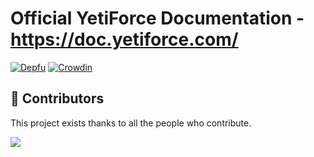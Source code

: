# Official YetiForce Documentation - https://doc.yetiforce.com/

[![Depfu](https://badges.depfu.com/badges/d36876abd1ac42fede37819033d69bf0/overview.svg)](https://depfu.com/github/YetiForceCompany/YetiForceDoc?project_id=37829)
[![Crowdin](https://badges.crowdin.net/yetiforcedoc/localized.svg)](https://crowdin.com/project/yetiforcedoc)
## 👥 Contributors

This project exists thanks to all the people who contribute. 

<a href="https://github.com/YetiForceCompany/YetiForceDoc/graphs/contributors">
<img src="https://contrib.rocks/image?repo=YetiForceCompany/YetiForceDoc" />
</a>
